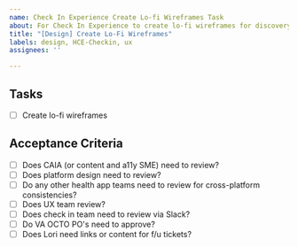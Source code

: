 ```yaml
---
name: Check In Experience Create Lo-fi Wireframes Task
about: For Check In Experience to create lo-fi wireframes for discovery
title: "[Design] Create Lo-Fi Wireframes"
labels: design, HCE-Checkin, ux
assignees: ''

---
```


## Tasks
- [ ] Create lo-fi wireframes

## Acceptance Criteria
- [ ] Does CAIA (or content and a11y SME) need to review? 
- [ ] Does platform design need to review?
- [ ] Do any other health app teams need to review for cross-platform consistencies? 
- [ ] Does UX team review? 
- [ ] Does check in team need to review via Slack?  
- [ ] Do VA OCTO PO's need to approve? 
- [ ] Does Lori need links or content for f/u tickets?  
